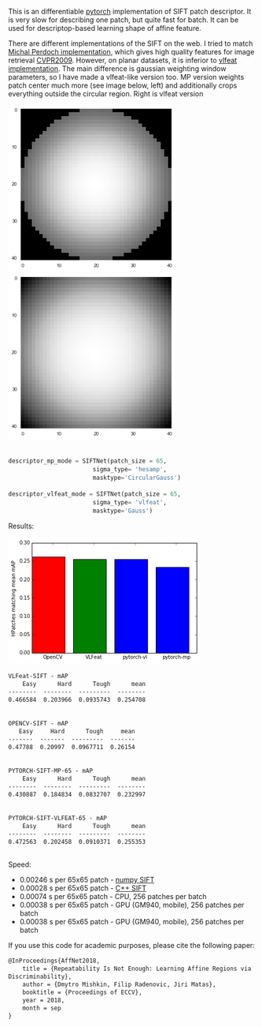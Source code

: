 This is an differentiable [pytorch](https://github.com/pytorch/pytorch) implementation of SIFT patch descriptor. It is very slow for describing one patch, but quite fast for batch. It can be used for descriptop-based learning shape of affine feature.

There are different implementations of the SIFT on the web. I tried to match [Michal Perdoch implementation](https://github.com/perdoch/hesaff/blob/master/siftdesc.cpp), which gives high quality features for image retrieval [CVPR2009](http://cmp.felk.cvut.cz/~chum/papers/perdoch-cvpr09.pdf). However, on planar datasets, it is inferior to [vlfeat implementation](http://www.vlfeat.org/sandbox/api/sift.html).
The main difference is gaussian weighting window parameters, so I have made a vlfeat-like version too.  MP version weights patch center much more (see image below, left) and additionally crops everything outside the circular region. Right is vlfeat version


![Michal Perdoch kernel](/img/mp_kernel.png)
![vlfeat kernel](/img/vlfeat_kernel.png)



```python

descriptor_mp_mode = SIFTNet(patch_size = 65,
                        sigma_type= 'hesamp',
                        masktype='CircularGauss')

descriptor_vlfeat_mode = SIFTNet(patch_size = 65,
                        sigma_type= 'vlfeat',
                        masktype='Gauss')

```
Results:

![hpatches mathing results](/img/hpatches-results.png)


```
VLFeat-SIFT - mAP 
    Easy      Hard      Tough      mean
--------  --------  ---------  --------
0.466584  0.203966  0.0935743  0.254708


OPENCV-SIFT - mAP 
   Easy     Hard      Tough     mean
-------  -------  ---------  -------
0.47788  0.20997  0.0967711  0.26154


PYTORCH-SIFT-MP-65 - mAP 
    Easy      Hard      Tough      mean
--------  --------  ---------  --------
0.430887  0.184834  0.0832707  0.232997


PYTORCH-SIFT-VLFEAT-65 - mAP 
    Easy      Hard      Tough      mean
--------  --------  ---------  --------
0.472563  0.202458  0.0910371  0.255353


```
    
Speed: 
- 0.00246 s per 65x65 patch - [numpy SIFT](https://github.com/ducha-aiki/numpy-sift)
- 0.00028 s per 65x65 patch - [C++ SIFT](https://github.com/perdoch/hesaff/blob/master/siftdesc.cpp)
- 0.00074 s per 65x65 patch - CPU, 256 patches per batch
- 0.00038 s per 65x65 patch - GPU (GM940, mobile), 256 patches per batch
- 0.00038 s per 65x65 patch - GPU (GM940, mobile), 256 patches per batch




If you use this code for academic purposes, please cite the following paper:

```
@InProceedings{AffNet2018,
    title = {Repeatability Is Not Enough: Learning Affine Regions via Discriminability},
    author = {Dmytro Mishkin, Filip Radenovic, Jiri Matas},
    booktitle = {Proceedings of ECCV},
    year = 2018,
    month = sep
}

```

